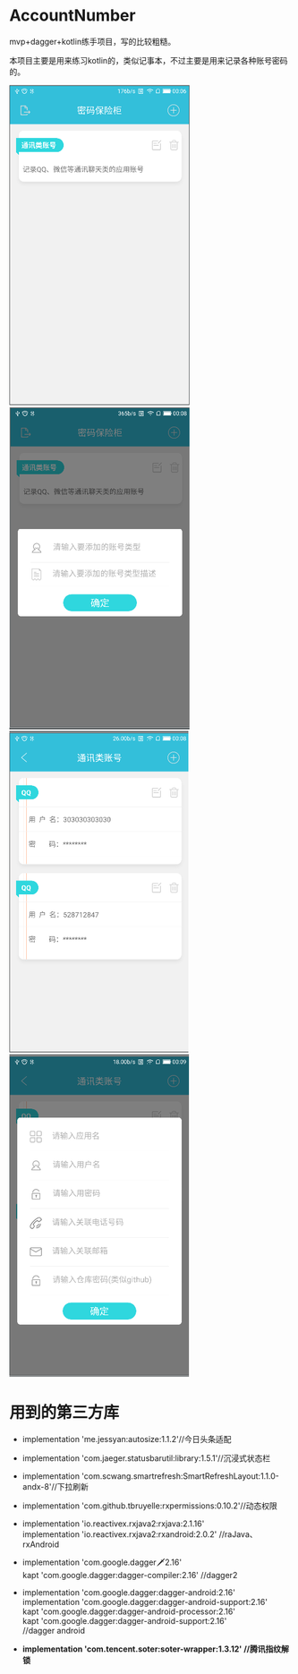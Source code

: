 # AccountNumber
mvp+dagger+kotlin练手项目，写的比较粗糙。

本项目主要是用来练习kotlin的，类似记事本，不过主要是用来记录各种账号密码的。

![](https://github.com/T-bright/AccountNumber/blob/master/pic/a.png)
![](https://github.com/T-bright/AccountNumber/blob/master/pic/b.png)
![](https://github.com/T-bright/AccountNumber/blob/master/pic/c.png)
![](https://github.com/T-bright/AccountNumber/blob/master/pic/d.png)


# 用到的第三方库
- implementation 'me.jessyan:autosize:1.1.2'//今日头条适配
- implementation 'com.jaeger.statusbarutil:library:1.5.1'//沉浸式状态栏
- implementation 'com.scwang.smartrefresh:SmartRefreshLayout:1.1.0-andx-8'//下拉刷新
- implementation 'com.github.tbruyelle:rxpermissions:0.10.2'//动态权限
- implementation 'io.reactivex.rxjava2:rxjava:2.1.16' </br>
  implementation 'io.reactivex.rxjava2:rxandroid:2.0.2'  //raJava、rxAndroid
- implementation 'com.google.dagger:dagger:2.16'</br>
  kapt 'com.google.dagger:dagger-compiler:2.16'  //dagger2
  
- implementation 'com.google.dagger:dagger-android:2.16' </br>
  implementation 'com.google.dagger:dagger-android-support:2.16' </br>
  kapt 'com.google.dagger:dagger-android-processor:2.16' </br>
  kapt 'com.google.dagger:dagger-android-support:2.16'  </br>  //dagger android

- **implementation 'com.tencent.soter:soter-wrapper:1.3.12'  //腾讯指纹解锁**


